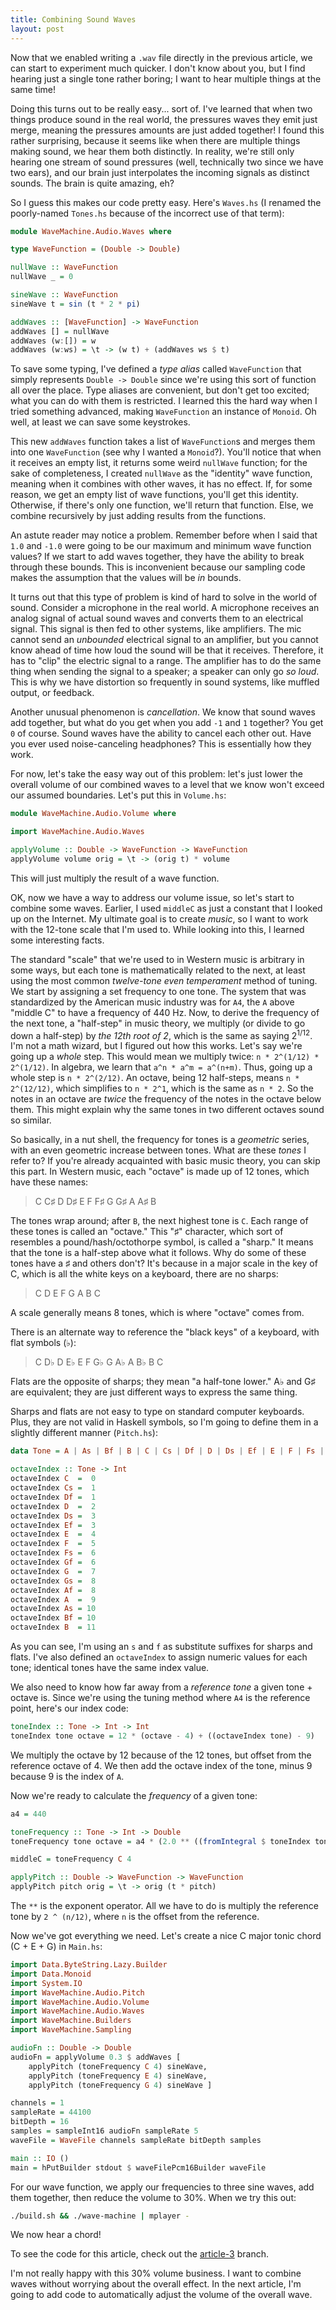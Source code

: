 ```yaml
---
title: Combining Sound Waves
layout: post
---
```


Now that we enabled writing a `.wav` file directly in the previous article, we can start to experiment much quicker. I don't know about you, but
I find hearing just a single tone rather boring; I want to hear multiple things at the same time!

Doing this turns out to be really easy... sort of. I've learned that when two things produce sound in the real world, the pressures waves they
emit just merge, meaning the pressures amounts are just added together! I found this rather surprising, because it seems like when there are
multiple things making sound, we hear them both distinctly. In reality, we're still only hearing one stream of sound pressures (well, technically
two since we have two ears), and our brain just interpolates the incoming signals as distinct sounds. The brain is quite amazing, eh?

So I guess this makes our code pretty easy. Here's `Waves.hs` (I renamed the poorly-named `Tones.hs` because of the incorrect use of that term):

```haskell
module WaveMachine.Audio.Waves where

type WaveFunction = (Double -> Double)

nullWave :: WaveFunction
nullWave _ = 0

sineWave :: WaveFunction
sineWave t = sin (t * 2 * pi)

addWaves :: [WaveFunction] -> WaveFunction
addWaves [] = nullWave
addWaves (w:[]) = w
addWaves (w:ws) = \t -> (w t) + (addWaves ws $ t)
```

To save some typing, I've defined a *type alias* called `WaveFunction` that simply represents `Double -> Double` since we're using this sort of
function all over the place. Type aliases are convenient, but don't get too excited; what you can do with them is restricted. I learned this the
hard way when I tried something advanced, making `WaveFunction` an instance of `Monoid`. Oh well, at least we can save some keystrokes.

This new `addWaves` function takes a list of `WaveFunction`s and merges them into one `WaveFunction` (see why I wanted a `Monoid`?). You'll notice
that when it receives an empty list, it returns some weird `nullWave` function; for the sake of completeness, I created `nullWave` as the "identity"
wave function, meaning when it combines with other waves, it has no effect. If, for some reason, we get an empty list of wave functions, you'll
get this identity. Otherwise, if there's only one function, we'll return that function. Else, we combine recursively by just adding results from
the functions.

An astute reader may notice a problem. Remember before when I said that `1.0` and `-1.0` were going to be our maximum and minimum wave function
values? If we start to add waves together, they have the ability to break through these bounds. This is inconvenient because our sampling code makes
the assumption that the values will be *in* bounds.

It turns out that this type of problem is kind of hard to solve in the world of sound. Consider a microphone in the real world. A microphone 
receives an analog signal of actual sound waves and converts them to an electrical signal. This signal is then fed to other systems, like 
amplifiers. The mic cannot send an *unbounded* electrical signal to an amplifier, but you cannot know ahead of time how loud the sound will be that
it receives. Therefore, it has to "clip" the electric signal to a range. The amplifier has to do the same thing when sending the signal to a
speaker; a speaker can only go *so loud*. This is why we have distortion so frequently in sound systems, like muffled output, or feedback.

Another unusual phenomenon is *cancellation*. We know that sound waves add together, but what do you get when you add `-1` and `1` together? You get
`0` of course. Sound waves have the ability to cancel each other out. Have you ever used noise-canceling headphones? This is essentially how they
work.

For now, let's take the easy way out of this problem: let's just lower the overall volume of our combined waves to a level that we know won't
exceed our assumed boundaries. Let's put this in `Volume.hs`:

```haskell
module WaveMachine.Audio.Volume where

import WaveMachine.Audio.Waves

applyVolume :: Double -> WaveFunction -> WaveFunction
applyVolume volume orig = \t -> (orig t) * volume
```

This will just multiply the result of a wave function.

OK, now we have a way to address our volume issue, so let's start to combine some waves. Earlier, I used `middleC` as just a constant that I looked
up on the Internet. My ultimate goal is to create *music*, so I want to work with the 12-tone scale that I'm used to. While looking into this, I
learned some interesting facts.

The standard "scale" that we're used to in Western music is arbitrary in some ways, but each tone is mathematically related to the next, at least
using the most common *twelve-tone even temperament* method of tuning. We start by assigning a set frequency to one tone. The system that was
standardized by the American music industry was for `A4`, the `A` above "middle C" to have a frequency of 440 Hz. Now, to derive the frequency of
the next tone, a "half-step" in music theory, we multiply (or divide to go down a half-step) by *the 12th root of 2*, which is the same as saying
2<sup>1/12</sup>. I'm not a math wizard, but I figured out how this works. Let's say we're going up a *whole* step. This would mean we multiply
twice: `n * 2^(1/12) * 2^(1/12)`. In algebra, we learn that `a^n * a^m = a^(n+m)`. Thus, going up a whole step is `n * 2^(2/12)`. An octave, being
12 half-steps, means `n * 2^(12/12)`, which simplifies to `n * 2^1`, which is the same as `n * 2`. So the notes in an octave are *twice* the
frequency of the notes in the octave below them. This might explain why the same tones in two different octaves sound so similar.

So basically, in a nut shell, the frequency for tones is a *geometric* series, with an even geometric increase between tones. What are these *tones*
I refer to? If you're already acquainted with basic music theory, you can skip this part. In Western music, each "octave" is made up of 12 tones,
which have these names:

> C C♯ D D♯ E F F♯ G G♯ A A♯ B

The tones wrap around; after `B`, the next highest tone is `C`. Each range of these tones is called an "octave." 
This "♯" character, which sort of resembles a pound/hash/octothorpe symbol, is called a "sharp." It means that the tone is a half-step above what
it follows. Why do some of these tones have a ♯ and others don't? It's because in a major scale in the key of C, which is all the white keys on a
keyboard, there are no sharps:

> C D E F G A B C

A scale generally means 8 tones, which is where "octave" comes from.

There is an alternate way to reference the "black keys" of a keyboard, with flat symbols (♭):

> C D♭ D E♭ E F G♭ G A♭ A B♭ B C

Flats are the opposite of sharps; they mean "a half-tone lower." A♭ and G♯ are equivalent; they are just different ways to express the same thing.

Sharps and flats are not easy to type on standard computer keyboards. Plus, they are not valid in Haskell symbols, so I'm going to define them in
a slightly different manner (`Pitch.hs`):

```haskell
data Tone = A | As | Bf | B | C | Cs | Df | D | Ds | Ef | E | F | Fs | Gf | G | Gs | Af

octaveIndex :: Tone -> Int
octaveIndex C  =  0
octaveIndex Cs =  1
octaveIndex Df =  1
octaveIndex D  =  2
octaveIndex Ds =  3
octaveIndex Ef =  3
octaveIndex E  =  4
octaveIndex F  =  5
octaveIndex Fs =  6
octaveIndex Gf =  6
octaveIndex G  =  7
octaveIndex Gs =  8
octaveIndex Af =  8
octaveIndex A  =  9
octaveIndex As = 10
octaveIndex Bf = 10
octaveIndex B  = 11
```

As you can see, I'm using an `s` and `f` as substitute suffixes for sharps and flats. I've also defined an `octaveIndex` to assign numeric values
for each tone; identical tones have the same index value.

We also need to know how far away from a *reference tone* a given tone + octave is. Since we're using the tuning method where `A4` is the reference
point, here's our index code:

```haskell
toneIndex :: Tone -> Int -> Int
toneIndex tone octave = 12 * (octave - 4) + ((octaveIndex tone) - 9) 
```

We multiply the octave by 12 because of the 12 tones, but offset from the reference octave of 4. We then add the octave index of the tone,
minus 9 because 9 is the index of `A`.

Now we're ready to calculate the *frequency* of a given tone:

```haskell
a4 = 440

toneFrequency :: Tone -> Int -> Double
toneFrequency tone octave = a4 * (2.0 ** ((fromIntegral $ toneIndex tone octave) / 12.0))

middleC = toneFrequency C 4

applyPitch :: Double -> WaveFunction -> WaveFunction
applyPitch pitch orig = \t -> orig (t * pitch)
```

The `**` is the exponent operator. All we have to do is multiply the reference tone by `2 ^ (n/12)`, where `n` is the offset from the reference.

Now we've got everything we need. Let's create a nice C major tonic chord (C + E + G) in `Main.hs`:

```haskell
import Data.ByteString.Lazy.Builder
import Data.Monoid
import System.IO
import WaveMachine.Audio.Pitch
import WaveMachine.Audio.Volume
import WaveMachine.Audio.Waves
import WaveMachine.Builders
import WaveMachine.Sampling

audioFn :: Double -> Double
audioFn = applyVolume 0.3 $ addWaves [
    applyPitch (toneFrequency C 4) sineWave,
    applyPitch (toneFrequency E 4) sineWave,
    applyPitch (toneFrequency G 4) sineWave ]

channels = 1
sampleRate = 44100
bitDepth = 16
samples = sampleInt16 audioFn sampleRate 5
waveFile = WaveFile channels sampleRate bitDepth samples

main :: IO ()
main = hPutBuilder stdout $ waveFilePcm16Builder waveFile
```

For our wave function, we apply our frequencies to three sine waves, add them together, then reduce the volume to 30%. When we try this out:

```bash
./build.sh && ./wave-machine | mplayer -
```

We now hear a chord!

To see the code for this article, check out the [article-3](https://github.com/apoco/wave-machine/tree/article-3) branch.

I'm not really happy with this 30% volume business. I want to combine waves without worrying about the overall effect. In the next article, I'm
going to add code to automatically adjust the volume of the overall wave.
